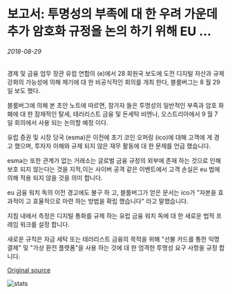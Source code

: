 # 보고서: 투명성의 부족에 대 한 우려 가운데 추가 암호화 규정을 논의 하기 위해 EU ...

###### 2018-08-29

경제 및 금융 업무 장관 유럽 연합의 (e)에서 28 회원국 보도에 도전 디지털 자산과 규제 강화의 가능성에 의해 제기에 대 한 비공식적인 회의를 개최 한다, 블룸버그는 8 월 29 일 보도 했다.

블룸버그에 의해 본 초안 노트에 따르면, 참가자 들은 투명성의 일반적인 부족과 암호 화폐에 대 한 잠재적인 탈세, 테러리스트 금융 및 돈세탁 비엔나, 오스트리아에서 9 월 7 일 회의에서 사용 되는 논의할 예정 이다.

유럽 증권 및 시장 당국 (esma)은 이전에 초기 코인 오퍼링 (ico)에 대해 고객에 게 경고 했으며, 투자자 이해와 규제 되지 않은 재무 활동에 대 한 문제를 언급 했습니다.

esma는 또한 관계가 없는 거래소는 글로벌 금융 규정의 외부에 존재 하는 것으로 인해 보호 되지 않는다는 것을 지적,이는 사이버 공격 같은 이벤트에서 고객 손실은 eu 법에 의해 적용 되지 않을 것을 의미 합니다.

eu 금융 워치 독의 이전 경고에도 불구 하 고, 블룸버그가 얻은 문서는 ico가 "자본을 효과적이 고 효율적으로 마련 하는 방법을 확립 했습니다" 라고 말했습니다.

지침 내에서 측정은 디지털 통화를 규제 하는 유럽 금융 워치 독에 대 한 새로운 법적 프레임 워크를 설정 합니다.

새로운 규칙은 자금 세탁 또는 테러리스트 금융의 목적을 위해 "선불 카드를 통한 익명 결제" 및 "가상 환전 플랫폼"을 사용 하는 것에 대 한 엄격한 투명성 요구 사항을 규정 합니다.

[Original source](https://cointelegraph.com/news/report-eu-to-discuss-further-crypto-regulation-amid-concerns-about-lack-of-transparency)

![stats](https://c.statcounter.com/11760860/0/a89fa40b/1/ "stats")